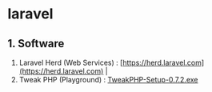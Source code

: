 # laravel

## 1. Software
1. Laravel Herd (Web Services) : [https://herd.laravel.com](https://herd.laravel.com) | 
2. Tweak PHP (Playground) : [TweakPHP-Setup-0.7.2.exe](https://objects.githubusercontent.com/github-production-release-asset-2e65be/831827047/a66b0b86-ead1-47e0-85cd-922953a9f25a?X-Amz-Algorithm=AWS4-HMAC-SHA256&X-Amz-Credential=releaseassetproduction%2F20250514%2Fus-east-1%2Fs3%2Faws4_request&X-Amz-Date=20250514T002532Z&X-Amz-Expires=300&X-Amz-Signature=bb7264ce27cc5339897a74e809e1f1e519baa3be60a8514dc7c75bb95822aa7b&X-Amz-SignedHeaders=host&response-content-disposition=attachment%3B%20filename%3DTweakPHP-Setup-0.7.2.exe&response-content-type=application%2Foctet-stream)
